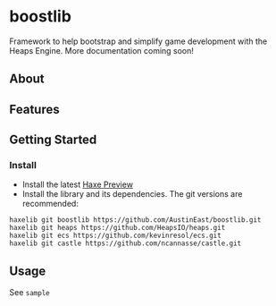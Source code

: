 # boostlib
Framework to help bootstrap and simplify game development with the Heaps Engine.
More documentation coming soon!

## About

## Features

## Getting Started
### Install
* Install the latest [Haxe Preview](https://haxe.org/download/version/4.0.0-preview.5/)
* Install the library and its dependencies. The git versions are recommended:
```
haxelib git boostlib https://github.com/AustinEast/boostlib.git
haxelib git heaps https://github.com/HeapsIO/heaps.git
haxelib git ecs https://github.com/kevinresol/ecs.git
haxelib git castle https://github.com/ncannasse/castle.git
```
## Usage
See `sample`
